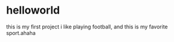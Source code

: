 # helloworld
this is my first project
i like playing football, and this is my favorite sport.ahaha 
